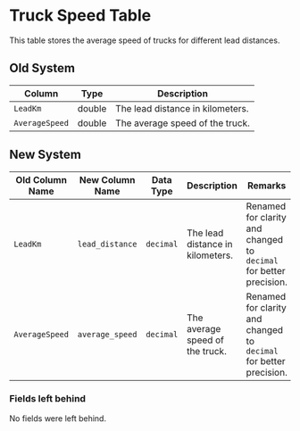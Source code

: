 
# Truck Speed Table

This table stores the average speed of trucks for different lead distances.

## Old System

| Column | Type | Description |
|---|---|---|
| `LeadKm` | double | The lead distance in kilometers. |
| `AverageSpeed` | double | The average speed of the truck. |

## New System

| Old Column Name | New Column Name | Data Type | Description | Remarks |
|---|---|---|---|---|
| `LeadKm` | `lead_distance` | `decimal` | The lead distance in kilometers. | Renamed for clarity and changed to `decimal` for better precision. |
| `AverageSpeed` | `average_speed` | `decimal` | The average speed of the truck. | Renamed for clarity and changed to `decimal` for better precision. |

### Fields left behind

No fields were left behind.
